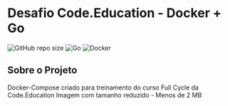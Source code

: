 # Desafio Code.Education - Docker + Go

![GitHub repo size](https://img.shields.io/github/repo-size/gemsilva/Desafio-Docker-Go---Code.Education-Rocks-?style=for-the-badge)
![Go](https://img.shields.io/badge/go-%2300ADD8.svg?style=for-the-badge&logo=go&logoColor=white)
![Docker](https://img.shields.io/badge/docker-%230db7ed.svg?style=for-the-badge&logo=docker&logoColor=white)


## Sobre o Projeto

Docker-Compose criado para treinamento do curso Full Cycle da Code.Education
Imagem com tamanho reduzido - Menos de 2 MB

